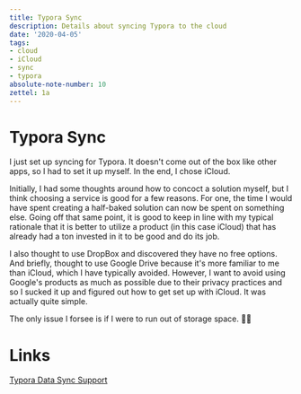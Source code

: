```yaml
---
title: Typora Sync
description: Details about syncing Typora to the cloud
date: '2020-04-05'
tags:
- cloud
- iCloud
- sync
- typora
absolute-note-number: 10
zettel: 1a
---
```




# Typora Sync

I just set up syncing for Typora. It doesn't come out of the box like other apps, so I had to set it up myself. In the end, I chose iCloud.



Initially, I had some thoughts around how to concoct a solution myself, but I think choosing a service is good for a few reasons. For one, the time I would have spent creating a half-baked solution can now be spent on something else. Going off that same point, it is good to keep in line with my typical rationale that it is better to utilize a product (in this case iCloud) that has already had a ton invested in it to be good and do its job.



I also thought to use DropBox and discovered they have no free options. And briefly, thought to use Google Drive because it's more familiar to me than iCloud, which I have typically avoided. However, I want to avoid using Google's products as much as possible due to their privacy practices and so I sucked it up and figured out how to get set up with iCloud. It was actually quite simple.



The only issue I forsee is if I were to run out of storage space. :man_shrugging:



# Links

[Typora Data Sync Support](http://support.typora.io/Sync/)